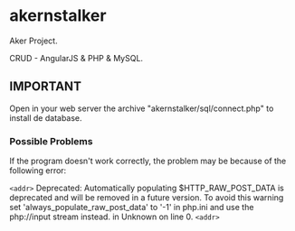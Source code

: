 # akernstalker
Aker Project.

CRUD - AngularJS & PHP & MySQL.

<h2> IMPORTANT </h2> 

Open in your web server the archive "akernstalker/sql/connect.php" to install de database.

<h3> Possible Problems </h3>
If the program doesn't work correctly, the problem may be because of the following error:

`<addr>` Deprecated: Automatically populating $HTTP_RAW_POST_DATA is deprecated and will be removed in a future version. To avoid this warning set 'always_populate_raw_post_data' to '-1' in php.ini and use the php://input stream instead. in Unknown on line 0. `<addr>`


